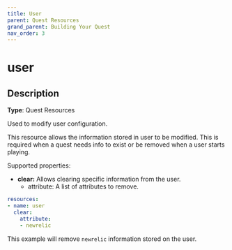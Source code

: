 ```yaml
---
title: User
parent: Quest Resources
grand_parent: Building Your Quest
nav_order: 3
---
```


# user

## Description

**Type**: Quest Resources

Used to modify user configuration.

This resource allows the information stored in user to be modified. This is required when a quest needs info to exist or be removed when a user starts playing.

Supported properties:

- **clear:** Allows clearing specific information from the user.
    - attribute: A list of attributes to remove.

```yaml
resources:
- name: user
  clear:
    attribute:
    - newrelic
```

This example will remove `newrelic` information stored on the user.
